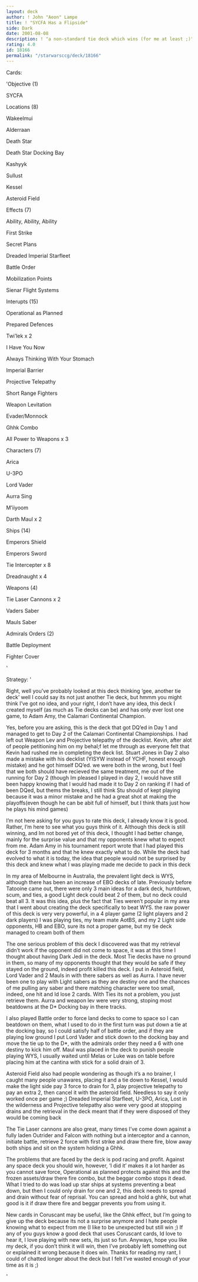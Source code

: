 ```yaml
---
layout: deck
author: ! John "Aeon" Lampe
title: ! "SYCFA Has a Flipside"
side: Dark
date: 2001-08-08
description: ! "a non-standard tie deck which wins (for me at least ;)"
rating: 4.0
id: 18166
permalink: "/starwarsccg/deck/18166"
---
```

Cards: 

'Objective (1)

SYCFA


Locations (8)

Wakeelmui

Alderraan

Death Star

Death Star Docking Bay

Kashyyk

Sullust

Kessel

Asteroid Field


Effects (7)

Ability, Ability, Ability

First Strike

Secret Plans

Dreaded Imperial Starfleet

Battle Order

Mobilization Points

Sienar Flight Systems


Interupts (15)

Operational as Planned

Prepared Defences

Twi&#8217;lek x 2

I Have You Now

Always Thinking With Your Stomach

Imperial Barrier

Projective Telepathy

Short Range Fighters

Weapon Levitation

Evader/Monnock

Ghhk Combo

All Power to Weapons x 3


Characters (7)

Arica

U-3PO

Lord Vader

Aurra Sing

M&#8217;iiyoom

Darth Maul x 2


Ships (14)

Emperors Shield

Emperors Sword

Tie Intercepter x 8

Dreadnaught x 4


Weapons (4)

Tie Laser Cannons x 2

Vaders Saber

Mauls Saber


Admirals Orders (2)

Battle Deployment

Fighter Cover

'

Strategy: '

Right, well you&#8217;ve probably looked at this deck thinking &#8216;gee, another tie deck&#8217; well I could say its not just another Tie deck, but hmmm you might think I&#8217;ve got no idea, and your right, I don&#8217;t have any idea, this deck I created myself (as much as Tie decks can be) and has only ever lost one game, to Adam Amy, the Calamari Continental Champion.


Yes, before you are asking, this is the deck that got DQ’ed in Day 1 and managed to get to Day 2 of the Calamari Continental Championships. I had left out Weapon Lev and Projective telepathy of the decklist. Kevin, after alot of people petitioning him on my behal;f let me through as everyone felt that Kevin had rushed me in completing the deck list. Stuart Jones in Day 2 also made a mistake with his decklist (YISYW instead of YCHF, honest enough mistake) and he got himself DQ’ed. we were both in the wrong, but I feel that we both should have recieved the same treatment, me out of the running for Day 2 (though Im pleased I played in day 2, I would have still been happy knowing that I would had made it to Day 2 on ranking if I had of been DQed, but thems the breaks, I still think Stu should of kept playing because it was a minor mistake and he had a great shot at making the playoffs(even though he can be abit full of himself, but I think thats just how he plays his mind games)


I&#8217;m not here asking for you guys to rate this deck, I already know it is good. Rather, I&#8217;m here to see what you guys think of it. Although this deck is still winning, and Im not bored yet of this deck, I thought I had better change, mainly for the surprise value and that my opponents knew what to expect from me. Adam Amy in his tournament report wrote that I had played this deck for 3 months and that he knew exactly what to do. While the deck had evolved to what it is today, the idea that people would not be surprised by this deck and knew what I was playing made me decide to pack in this deck


In my area of Melbourne in Australia, the prevalent light deck is WYS, although there has been an increase of EBO decks of late. Previously before Tatooine came out, there were only 3 main ideas for a dark deck, huntdown, scum, and ties, a good Light deck could beat 2 of them, but no deck could beat all 3. It was this idea, plus the fact that Ties weren&#8217;t popular in my area that I went about creating the deck specifically to beat WYS. the raw power of this deck is very very powerful, in a 4 player game (2 light players and 2 dark players) I was playing ties, my team mate AotBS, and my 2 Light side opponents, HB and EBO, sure its not a proper game, but my tie deck managed to cream both of them


The one serious problem of this deck I discovered was that my retrieval didn&#8217;t work if the opponent did not come to space, it was at this time I thought about having Dark Jedi in the deck. Most Tie decks have no ground in them, so many of my opponents thought that they would be safe if they stayed on the ground, indeed profit killed this deck. I put in Asteroid field, Lord Vader and 2 Mauls in with there sabers as well as Aurra. I have never been one to play with Light sabers as they are destiny one and the chances of me pulling any saber and there matching character were too small, indeed, one hit and Id lose 2 cards. With Ties its not a problem, you just retrieve them. Aurra and weapon lev were very strong, stoping most beatdowns at the D* Docking bay in there tracks.


I also played Battle order to force land decks to come to space so I can beatdown on them, what I used to do in the first turn was put down a tie at the docking bay, so I could satisfy half of battle order, and if they are playing low ground I put Lord Vader and stick down to the docking bay and move the tie up to the D*, with the admirals order they need a 6 with one destiny to kick him off. Maul was placed in the deck to punish people playing WYS, I usually waited until Melas or Luke was on table before placing him at the cantina with stick for a solid drain of 3.


Asteroid Field also had people wondering as though it&#8217;s a no brainer, I caught many people unawares, placing it and a tie down to Kessel, I would make the light side pay 3 force to drain for 3, play projective telepathy to pay an extra 2, then cancel it with the asteroid field. Needless to say it only worked once per game ;) Dreaded Imperial Starfleet, U-3PO, Arica, Lost in the wilderness and Projective telepathy also were very good at stopping drains and the retrieval in the deck meant that if they were disposed of they would be coming back


The Tie Laser cannons are also great, many times I&#8217;ve come down against a fully laden Outrider and Falcon with nothing but a interceptor and a cannon, initiate battle, retrieve 2 force with first strike and draw there fire, blow away both ships and sit on the system holding a Ghhk.


The problems that are faced by the deck is pod racing and profit. Against any space deck you should win, however, &#8216;I did it&#8217; makes it a lot harder as you cannot save force, Operational as planned protects against this and the frozen assets/draw there fire combo, but the beggar combo stops it dead. What I tried to do was load up star ships at systems preventing a beat down, but then I could only drain for one and 2, this deck needs to spread and drain without fear of reprisal. You can spread and hold a ghhk, but what good is it if draw there fire and beggar prevents you from using it.


New cards in Coruscant may be useful, like the Ghhk effect, but I&#8217;m going to give up the deck because its not a surprise anymore and I hate people knowing what to expect from me (I like to be unexpected but still win ;) If any of you guys know a good deck that uses Coruscant cards, Id love to hear it, I love playing with new sets, its just so fun. Anyways, hope you like my deck, if you don&#8217;t think it will win, then I&#8217;ve probably left something out or explained it wrong because it does win. Thanks for reading my rant, I could of chatted longer about the deck but I felt I&#8217;ve wasted enough of your time as it is ;)

'
